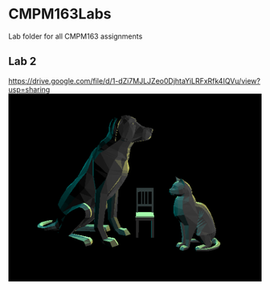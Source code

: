 # CMPM163Labs
Lab folder for all CMPM163 assignments

## Lab 2
https://drive.google.com/file/d/1-dZi7MJLJZeo0DjhtaYiLRFxRfk4IQVu/view?usp=sharing
![](lab2/lab2part2.png)
